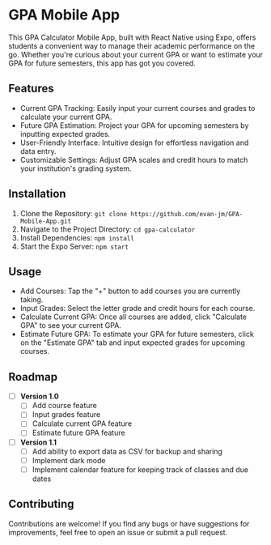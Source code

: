 # GPA Mobile App

This GPA Calculator Mobile App, built with React Native using Expo, offers students a convenient way to manage their academic performance on the go. Whether you're curious about your current GPA or want to estimate your GPA for future semesters, this app has got you covered.

## Features

- Current GPA Tracking: Easily input your current courses and grades to calculate your current GPA.
- Future GPA Estimation: Project your GPA for upcoming semesters by inputting expected grades.
- User-Friendly Interface: Intuitive design for effortless navigation and data entry.
- Customizable Settings: Adjust GPA scales and credit hours to match your institution's grading system.

## Installation

1. Clone the Repository: `git clone https://github.com/evan-jm/GPA-Mobile-App.git`
2. Navigate to the Project Directory: `cd gpa-calculator`
3. Install Dependencies: `npm install`
4. Start the Expo Server: `npm start`

## Usage

- Add Courses: Tap the "+" button to add courses you are currently taking.
- Input Grades: Select the letter grade and credit hours for each course.
- Calculate Current GPA: Once all courses are added, click "Calculate GPA" to see your current GPA.
- Estimate Future GPA: To estimate your GPA for future semesters, click on the "Estimate GPA" tab and input expected grades for upcoming courses.

## Roadmap

- [ ] **Version 1.0**
  - [ ] Add course feature
  - [ ] Input grades feature
  - [ ] Calculate current GPA feature
  - [ ] Estimate future GPA feature
- [ ] **Version 1.1**
  - [ ] Add ability to export data as CSV for backup and sharing
  - [ ] Implement dark mode
  - [ ] Implement calendar feature for keeping track of classes and due dates

## Contributing

Contributions are welcome! If you find any bugs or have suggestions for improvements, feel free to open an issue or submit a pull request.
